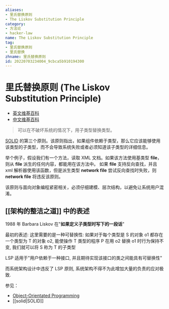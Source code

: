 ```yaml
---
aliases:
- 里氏替换原则
- The Liskov Substitution Principle
category:
- 方法论
- hacker-law
name: The Liskov Substitution Principle
tag:
- 里氏替换原则
- 里氏替换
zhname: 里氏替换原则
id: 20220703234004_9cbca5b910194300
---
```


# 里氏替换原则 (The Liskov Substitution Principle)

- [英文维基百科](https://en.wikipedia.org/wiki/Liskov_substitution_principle)
- [中文维基百科](https://zh.wikipedia.org/wiki/%E9%87%8C%E6%B0%8F%E6%9B%BF%E6%8D%A2%E5%8E%9F%E5%88%99)

> 可以在不破坏系统的情况下，用子类型替换类型。

[SOLID](./solid.md) 的第三个原则。该原则指出，如果组件依赖于类型，那么它应该能够使用该类型的子类型，而不会导致系统失败或者必须知道该子类型的详细信息。

举个例子，假设我们有一个方法，读取 XML 文档。如果该方法使用基类型 **file**，则从 **file** 派生的任何内容，都能用在该方法中。 如果 **file** 支持反向查找，并且 xml 解析器使用该函数，但是派生类型 **network file** 尝试反向查找时失败，则 **network file** 将违反该原则。

该原则与面向对象编程紧密相关，必须仔细建模、层次结构，以避免让系统用户混淆。

## [[架构的整洁之道]] 中的表述

1988 年 Barbara Liskov 在"**如果定义子类型时写下的一段话**"

最初的表述: 这里需要的是一种可替换性: 如果对于每个类型是 S 的对象 o1 都存在一个类型为 T 的对象 o2, 能使操作 T 类型的程序 P 在用 o2 替换 o1 时行为保持不变, 我们就可以将 S 称为 T 的子类型

LSP 适用于"用户依赖于一种接口, 并且期待实现该接口的类之间能具有可替换性"

而系统架构设计中违反了 LSP 原则, 系统架构不得不为此增加大量的负责的应对极致.

参见：

- [Object-Orientated Programming](#todo)
- [[solid|SOLID]]
